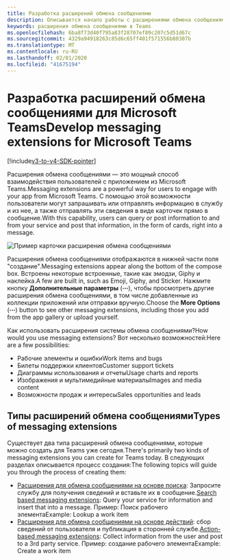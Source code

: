 ```yaml
---
title: Разработка расширений обмена сообщениями
description: Описывается начало работы с расширениями обмена сообщениями в Microsoft Teams.
keywords: расширения обмена сообщениями в Teams
ms.openlocfilehash: 6ba8f73d40f795a83f28707ef89c207c5d51d67c
ms.sourcegitcommit: 4329a94918263c85d6c65ff401f571556b80307b
ms.translationtype: MT
ms.contentlocale: ru-RU
ms.lasthandoff: 02/01/2020
ms.locfileid: "41675194"
---
```

# <a name="develop-messaging-extensions-for-microsoft-teams"></a><span data-ttu-id="eb25e-104">Разработка расширений обмена сообщениями для Microsoft Teams</span><span class="sxs-lookup"><span data-stu-id="eb25e-104">Develop messaging extensions for Microsoft Teams</span></span>

[!include[v3-to-v4-SDK-pointer](~/includes/v3-to-v4-pointer-me.md)]

<span data-ttu-id="eb25e-105">Расширения обмена сообщениями — это мощный способ взаимодействия пользователей с приложением из Microsoft Teams.</span><span class="sxs-lookup"><span data-stu-id="eb25e-105">Messaging extensions are a powerful way for users to engage with your app from Microsoft Teams.</span></span> <span data-ttu-id="eb25e-106">С помощью этой возможности пользователи могут запрашивать или отправлять информацию в службу и из нее, а также отправлять эти сведения в виде карточек прямо в сообщение.</span><span class="sxs-lookup"><span data-stu-id="eb25e-106">With this capability, users can query or post information to and from your service and post that information, in the form of cards, right into a message.</span></span>

![Пример карточки расширения обмена сообщениями](~/assets/images/compose-extensions/ceexample.png)

<span data-ttu-id="eb25e-108">Расширения обмена сообщениями отображаются в нижней части поля "создание".</span><span class="sxs-lookup"><span data-stu-id="eb25e-108">Messaging extensions appear along the bottom of the compose box.</span></span> <span data-ttu-id="eb25e-109">Встроены некоторые встроенные, такие как эмодзи, Giphy и наклейка.</span><span class="sxs-lookup"><span data-stu-id="eb25e-109">A few are built in, such as Emoji, Giphy, and Sticker.</span></span> <span data-ttu-id="eb25e-110">Нажмите кнопку **Дополнительные параметры** (**&#8943;**), чтобы просмотреть другие расширения обмена сообщениями, в том числе добавленные из коллекции приложений или отправки вручную.</span><span class="sxs-lookup"><span data-stu-id="eb25e-110">Choose the **More Options** (**&#8943;**) button to see other messaging extensions, including those you add from the app gallery or upload yourself.</span></span>

<span data-ttu-id="eb25e-111">Как использовать расширения системы обмена сообщениями?</span><span class="sxs-lookup"><span data-stu-id="eb25e-111">How would you use messaging extensions?</span></span> <span data-ttu-id="eb25e-112">Вот несколько возможностей:</span><span class="sxs-lookup"><span data-stu-id="eb25e-112">Here are a few possibilities:</span></span>

* <span data-ttu-id="eb25e-113">Рабочие элементы и ошибки</span><span class="sxs-lookup"><span data-stu-id="eb25e-113">Work items and bugs</span></span>
* <span data-ttu-id="eb25e-114">Билеты поддержки клиентов</span><span class="sxs-lookup"><span data-stu-id="eb25e-114">Customer support tickets</span></span>
* <span data-ttu-id="eb25e-115">Диаграммы использования и отчеты</span><span class="sxs-lookup"><span data-stu-id="eb25e-115">Usage charts and reports</span></span>
* <span data-ttu-id="eb25e-116">Изображения и мультимедийные материалы</span><span class="sxs-lookup"><span data-stu-id="eb25e-116">Images and media content</span></span>
* <span data-ttu-id="eb25e-117">Возможности продаж и интересы</span><span class="sxs-lookup"><span data-stu-id="eb25e-117">Sales opportunities and leads</span></span>

## <a name="types-of-messaging-extensions"></a><span data-ttu-id="eb25e-118">Типы расширений обмена сообщениями</span><span class="sxs-lookup"><span data-stu-id="eb25e-118">Types of messaging extensions</span></span>

<span data-ttu-id="eb25e-119">Существует два типа расширений обмена сообщениями, которые можно создать для Teams уже сегодня.</span><span class="sxs-lookup"><span data-stu-id="eb25e-119">There's primarily two kinds of messaging extensions you can create for Teams today.</span></span> <span data-ttu-id="eb25e-120">В следующих разделах описывается процесс создания:</span><span class="sxs-lookup"><span data-stu-id="eb25e-120">The following topics will guide you through the process of creating them:</span></span>

* <span data-ttu-id="eb25e-121">[Расширения для обмена сообщениями на основе поиска](~/resources/messaging-extension-v3/search-extensions.md): Запросите службу для получения сведений и вставьте их в сообщение.</span><span class="sxs-lookup"><span data-stu-id="eb25e-121">[Search based messaging extensions](~/resources/messaging-extension-v3/search-extensions.md): Query your service for information and insert that into a message.</span></span> <span data-ttu-id="eb25e-122">Пример: Поиск рабочего элемента</span><span class="sxs-lookup"><span data-stu-id="eb25e-122">Example: Lookup a work item</span></span>
* <span data-ttu-id="eb25e-123">[Расширения для обмена сообщениями на основе действий](~/resources/messaging-extension-v3/create-extensions.md): сбор сведений от пользователя и публикация в сторонней службе.</span><span class="sxs-lookup"><span data-stu-id="eb25e-123">[Action-based messaging extensions](~/resources/messaging-extension-v3/create-extensions.md): Collect information from the user and post to a 3rd party service.</span></span> <span data-ttu-id="eb25e-124">Пример: создание рабочего элемента</span><span class="sxs-lookup"><span data-stu-id="eb25e-124">Example: Create a work item</span></span>
